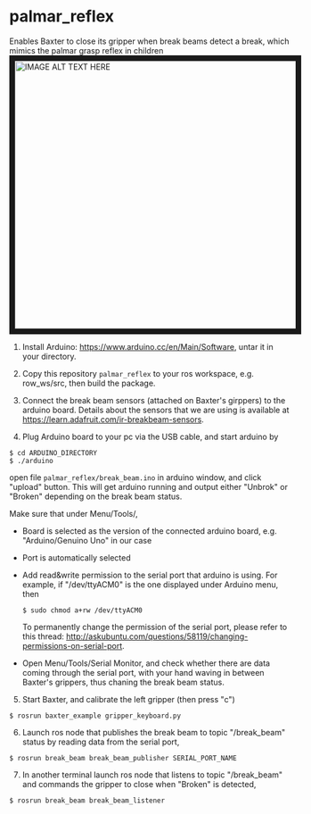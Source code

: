 # palmar_reflex
Enables Baxter to close its gripper when break beams detect a break, which mimics the palmar grasp reflex in children<br>
<a href="http://www.youtube.com/watch?feature=player_embedded&v=aQBKxrKN0UA
" target="_blank"><img src="http://img.youtube.com/vi/aQBKxrKN0UA/0.jpg" 
alt="IMAGE ALT TEXT HERE" width="640" height="480" border="10" /></a>

1. Install Arduino: https://www.arduino.cc/en/Main/Software, untar it in your directory.

2. Copy this repository `palmar_reflex` to your ros workspace, e.g. row_ws/src, then build the package.

3. Connect the break beam sensors (attached on Baxter's girppers) to the arduino board. Details about the sensors that we are using is available at https://learn.adafruit.com/ir-breakbeam-sensors.

4. Plug Arduino board to your pc via the USB cable, and start arduino by 
  ```
  $ cd ARDUINO_DIRECTORY
  $ ./arduino 
  ```
  open file `palmar_reflex/break_beam.ino` in arduino window, and click "upload" button. This will get arduino running and output either "Unbrok" or "Broken" depending on the break beam status. <br>
  
  Make sure that under Menu/Tools/, 
  * Board is selected as the version of the connected arduino board, e.g. "Arduino/Genuino Uno" in our case
  * Port is automatically selected
  * Add read&write permission to the serial port that arduino is using. For example, if "/dev/ttyACM0" is the one displayed under Arduino menu, then 

    ```
    $ sudo chmod a+rw /dev/ttyACM0
    ```
    To permanently change the permission of the serial port, please refer to this thread: http://askubuntu.com/questions/58119/changing-permissions-on-serial-port.
  * Open Menu/Tools/Serial Monitor, and check whether there are data coming through the serial port, with your hand waving in between Baxter's grippers, thus chaning the break beam status.
  
5. Start Baxter, and calibrate the left gripper (then press "c") 

  ```
  $ rosrun baxter_example gripper_keyboard.py
  ```
  
6. Launch ros node that publishes the break beam to topic "/break_beam" status by reading data from the serial port,

  ```
  $ rosrun break_beam break_beam_publisher SERIAL_PORT_NAME
  ```

7. In another terminal launch ros node that listens to topic "/break_beam" and commands the gripper to close when "Broken" is detected,
  
  ```
  $ rosrun break_beam break_beam_listener
  ```
  
  
  
